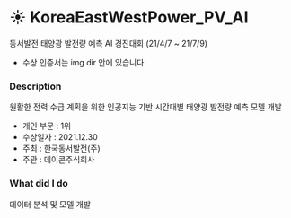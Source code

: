 # ☀️ KoreaEastWestPower_PV_AI

동서발전 태양광 발전량 예측 AI 경진대회 (21/4/7 ~ 21/7/9)<br/>
- 수상 인증서는 img dir 안에 있습니다.


### Description

원활한 전력 수급 계획을 위한 인공지능 기반 시간대별 태양광 발전량 예측 모델 개발

- 개인 부문 : 1위<br/>
- 수상일자 : 2021.12.30 <br/>
- 주최 : 한국동서발전(주)<br/>
- 주관 : 데이콘주식회사<br/>


### What did I do

데이터 분석 및 모델 개발 


